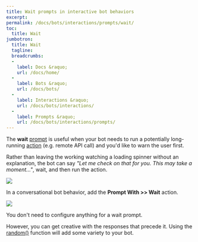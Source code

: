```yaml
---
title: Wait prompts in interactive bot behaviors
excerpt: 
permalink: /docs/bots/interactions/prompts/wait/
toc:
  title: Wait
jumbotron:
  title: Wait
  tagline: 
  breadcrumbs:
  -
    label: Docs &raquo;
    url: /docs/home/
  -
    label: Bots &raquo;
    url: /docs/bots/
  -
    label: Interactions &raquo;
    url: /docs/bots/interactions/
  -
    label: Prompts &raquo;
    url: /docs/bots/interactions/prompts/
---
```


The **wait** [prompt](/docs/bots/interactions/prompts/) is useful when your bot needs to run a potentially long-running [action](/docs/bots/behaviors/actions/) (e.g. remote API call) and you'd like to warn the user first.

Rather than leaving the working watching a loading spinner without an explanation, the bot can say _"Let me check on that for you. This may take a moment..."_, wait, and then run the action.

<div class="cerb-screenshot">
<img src="/assets/images/guides/bots/prompts/prompt-wait.png" class="screenshot">
</div>

In a conversational bot behavior, add the **Prompt With >> Wait** action.

<div class="cerb-screenshot">
<img src="/assets/images/guides/bots/prompts/prompt-type-wait.png" class="screenshot">
</div>

You don't need to configure anything for a wait prompt.

However, you can get creative with the responses that precede it. Using the [random()](/docs/bots/scripting/functions/#random) function will add some variety to your bot.
